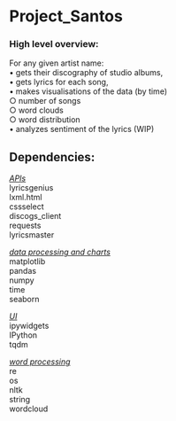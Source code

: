 # Project_Santos

### High level overview:

For any given artist name: <br>
• gets their discography of studio albums, <br>
• gets lyrics for each song,<br>
• makes visualisations of the data (by time)<br>
   ○ number of songs<br>
   ○ word clouds<br>
   ○ word distribution<br>
• analyzes sentiment of the lyrics (WIP)<br>

## Dependencies:

<u><i>APIs</i></u><br>
lyricsgenius<br>
lxml.html<br>
cssselect<br>
discogs_client<br>
requests<br>
lyricsmaster<br>

<u><i>data processing and charts</i></u><br>
matplotlib<br>
pandas<br>
numpy<br>
time<br>
seaborn<br>

<u><i>UI</i></u><br>
ipywidgets<br>
IPython<br>
tqdm<br>

<u><i>word processing</i></u><br>
re<br>
os<br>
nltk<br>
string<br>
wordcloud<br>

